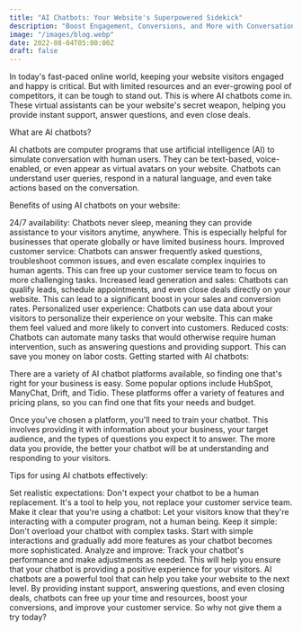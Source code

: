 ```yaml
---
title: "AI Chatbots: Your Website's Superpowered Sidekick"
description: "Boost Engagement, Conversions, and More with Conversational AI"
image: "/images/blog.webp"
date: 2022-08-04T05:00:00Z
draft: false
---
```









In today's fast-paced online world, keeping your website visitors engaged and happy is critical. But with limited resources and an ever-growing pool of competitors, it can be tough to stand out. This is where AI chatbots come in. These virtual assistants can be your website's secret weapon, helping you provide instant support, answer questions, and even close deals.

What are AI chatbots?

AI chatbots are computer programs that use artificial intelligence (AI) to simulate conversation with human users. They can be text-based, voice-enabled, or even appear as virtual avatars on your website. Chatbots can understand user queries, respond in a natural language, and even take actions based on the conversation.

Benefits of using AI chatbots on your website:

24/7 availability: Chatbots never sleep, meaning they can provide assistance to your visitors anytime, anywhere. This is especially helpful for businesses that operate globally or have limited business hours.
Improved customer service: Chatbots can answer frequently asked questions, troubleshoot common issues, and even escalate complex inquiries to human agents. This can free up your customer service team to focus on more challenging tasks.
Increased lead generation and sales: Chatbots can qualify leads, schedule appointments, and even close deals directly on your website. This can lead to a significant boost in your sales and conversion rates.
Personalized user experience: Chatbots can use data about your visitors to personalize their experience on your website. This can make them feel valued and more likely to convert into customers.
Reduced costs: Chatbots can automate many tasks that would otherwise require human intervention, such as answering questions and providing support. This can save you money on labor costs.
Getting started with AI chatbots:

There are a variety of AI chatbot platforms available, so finding one that's right for your business is easy. Some popular options include HubSpot, ManyChat, Drift, and Tidio. These platforms offer a variety of features and pricing plans, so you can find one that fits your needs and budget.

Once you've chosen a platform, you'll need to train your chatbot. This involves providing it with information about your business, your target audience, and the types of questions you expect it to answer. The more data you provide, the better your chatbot will be at understanding and responding to your visitors.

Tips for using AI chatbots effectively:

Set realistic expectations: Don't expect your chatbot to be a human replacement. It's a tool to help you, not replace your customer service team.
Make it clear that you're using a chatbot: Let your visitors know that they're interacting with a computer program, not a human being.
Keep it simple: Don't overload your chatbot with complex tasks. Start with simple interactions and gradually add more features as your chatbot becomes more sophisticated.
Analyze and improve: Track your chatbot's performance and make adjustments as needed. This will help you ensure that your chatbot is providing a positive experience for your visitors.
AI chatbots are a powerful tool that can help you take your website to the next level. By providing instant support, answering questions, and even closing deals, chatbots can free up your time and resources, boost your conversions, and improve your customer service. So why not give them a try today?




